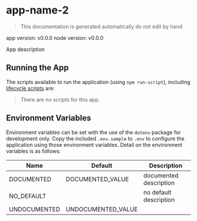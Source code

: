 # app-name-2

> This documentation is generated automatically do not edit by hand

app version: v0.0.0
node version: v0.0.0

App description

## Running the App

The scripts available to run the application (using `npm run-script`),
including [lifecycle scripts](https://docs.npmjs.com/misc/scripts) are:

  > There are no scripts for this app

## Environment Variables

Environment variables can be set with the use of the `dotenv` package for development only.
Copy the included `.env.sample` to `.env` to configure the application using those environment variables.
Detail on the environment variables is as follows:

| Name | Default | Description |
| - | - | - |
| DOCUMENTED | DOCUMENTED_VALUE | documented description |
| NO_DEFAULT | | no default description |
| UNDOCUMENTED | UNDOCUMENTED_VALUE | |
